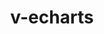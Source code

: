 ---
title: v-echarts
titleTemplate: echarts Vue3 Charts Component Library
description: echarts & Vue3 Charts Component Library
head:
  - - meta
    - name: description
      content: v-echarts is echarts & Vue3 Charts Component Library
  - - meta
    - name: keywords
      content: v-echarts echarts Vue3 Charts Component Library

layout: home

# titleTemplate: 选项卡描述
editLink: true
lastUpdated: true
hero:
  name: v-echarts
  text: vue3图表组件
  tagline: Vue3 中基于echarts二次封装图表组件文档
  image:
    src: /img/avator.jpg
    alt: v-echarts
  actions:
    - theme: brand
      text: 安装指南
      link: /zh-CN/guide/howToUse
    - theme: brand
      text: 组件预览
      link: /zh-CN/components/common-charts/组件总览
features:
  - icon: 🔨
    title: 实际项目
    details: 实际项目中碰到的疑点、难点，致力于更优的自我。
  - icon: 🧩
    title: 基础组件
    details: 基于Element-plus和echarts进行二次封装，使用组件 Demo 快速体验交互细节。
  - icon: ✈️
    title: Vue驱动。
    details: 享受 Vue3 + vite3 的开发体验，在 Markdown 中使用 Vue 组件，同时可以使用 Vue 来开发自定义主题。
---